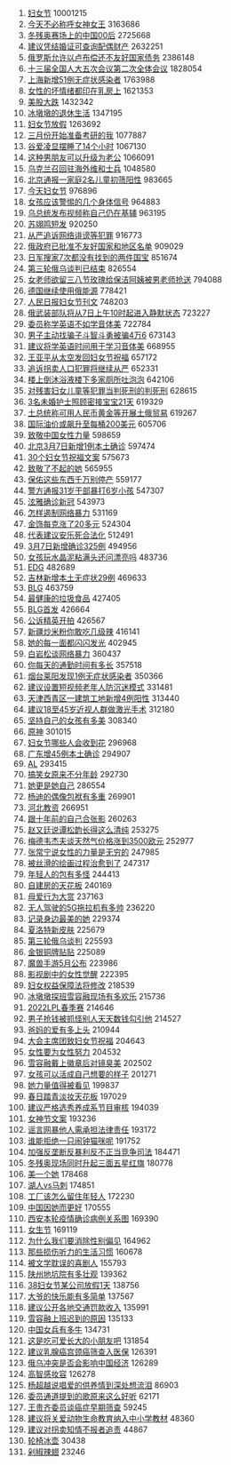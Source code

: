 1. [妇女节](https://s.weibo.com//weibo?q=%23%E5%A6%87%E5%A5%B3%E8%8A%82%23&Refer=top) 10001215
2. [今天不必称呼女神女王](https://s.weibo.com//weibo?q=%23%E4%BB%8A%E5%A4%A9%E4%B8%8D%E5%BF%85%E7%A7%B0%E5%91%BC%E5%A5%B3%E7%A5%9E%E5%A5%B3%E7%8E%8B%23&Refer=top) 3163686
3. [冬残奥赛场上的中国00后](https://s.weibo.com//weibo?q=%23%E5%86%AC%E6%AE%8B%E5%A5%A5%E8%B5%9B%E5%9C%BA%E4%B8%8A%E7%9A%84%E4%B8%AD%E5%9B%BD00%E5%90%8E%23&Refer=top) 2725668
4. [建议凭结婚证可查询配偶财产](https://s.weibo.com//weibo?q=%23%E5%BB%BA%E8%AE%AE%E5%87%AD%E7%BB%93%E5%A9%9A%E8%AF%81%E5%8F%AF%E6%9F%A5%E8%AF%A2%E9%85%8D%E5%81%B6%E8%B4%A2%E4%BA%A7%23&Refer=top) 2632251
5. [俄罗斯允许以卢布偿还不友好国家债务](https://s.weibo.com//weibo?q=%23%E4%BF%84%E7%BD%97%E6%96%AF%E5%85%81%E8%AE%B8%E4%BB%A5%E5%8D%A2%E5%B8%83%E5%81%BF%E8%BF%98%E4%B8%8D%E5%8F%8B%E5%A5%BD%E5%9B%BD%E5%AE%B6%E5%80%BA%E5%8A%A1%23&Refer=top) 2386148
6. [十三届全国人大五次会议第二次全体会议](https://s.weibo.com//weibo?q=%23%E5%8D%81%E4%B8%89%E5%B1%8A%E5%85%A8%E5%9B%BD%E4%BA%BA%E5%A4%A7%E4%BA%94%E6%AC%A1%E4%BC%9A%E8%AE%AE%E7%AC%AC%E4%BA%8C%E6%AC%A1%E5%85%A8%E4%BD%93%E4%BC%9A%E8%AE%AE%23&Refer=top) 1828054
7. [上海新增51例无症状感染者](https://s.weibo.com//weibo?q=%23%E4%B8%8A%E6%B5%B7%E6%96%B0%E5%A2%9E51%E4%BE%8B%E6%97%A0%E7%97%87%E7%8A%B6%E6%84%9F%E6%9F%93%E8%80%85%23&Refer=top) 1763988
8. [女性的坏情绪都印在乳房上](https://s.weibo.com//weibo?q=%E5%A5%B3%E6%80%A7%E7%9A%84%E5%9D%8F%E6%83%85%E7%BB%AA%E9%83%BD%E5%8D%B0%E5%9C%A8%E4%B9%B3%E6%88%BF%E4%B8%8A&Refer=top) 1621353
9. [美股大跌](https://s.weibo.com//weibo?q=%23%E7%BE%8E%E8%82%A1%E5%A4%A7%E8%B7%8C%23&Refer=top) 1432342
10. [冰墩墩的退休生活](https://s.weibo.com//weibo?q=%23%E5%86%B0%E5%A2%A9%E5%A2%A9%E7%9A%84%E9%80%80%E4%BC%91%E7%94%9F%E6%B4%BB%23&Refer=top) 1347195
11. [妇女节放假](https://s.weibo.com//weibo?q=%23%E5%A6%87%E5%A5%B3%E8%8A%82%E6%94%BE%E5%81%87%23&Refer=top) 1263692
12. [三月份开始准备考研的我](https://s.weibo.com//weibo?q=%23%E4%B8%89%E6%9C%88%E4%BB%BD%E5%BC%80%E5%A7%8B%E5%87%86%E5%A4%87%E8%80%83%E7%A0%94%E7%9A%84%E6%88%91%23&Refer=top) 1077887
13. [谷爱凌显摆睡了14个小时](https://s.weibo.com//weibo?q=%23%E8%B0%B7%E7%88%B1%E5%87%8C%E6%98%BE%E6%91%86%E7%9D%A1%E4%BA%8614%E4%B8%AA%E5%B0%8F%E6%97%B6%23&Refer=top) 1067130
14. [这种男朋友可以升级为老公](https://s.weibo.com//weibo?q=%23%E8%BF%99%E7%A7%8D%E7%94%B7%E6%9C%8B%E5%8F%8B%E5%8F%AF%E4%BB%A5%E5%8D%87%E7%BA%A7%E4%B8%BA%E8%80%81%E5%85%AC%23&Refer=top) 1066091
15. [乌克兰召回驻海外维和士兵](https://s.weibo.com//weibo?q=%23%E4%B9%8C%E5%85%8B%E5%85%B0%E5%8F%AC%E5%9B%9E%E9%A9%BB%E6%B5%B7%E5%A4%96%E7%BB%B4%E5%92%8C%E5%A3%AB%E5%85%B5%23&Refer=top) 1048580
16. [北京通报一家庭2名儿童初筛阳性](https://s.weibo.com//weibo?q=%23%E5%8C%97%E4%BA%AC%E9%80%9A%E6%8A%A5%E4%B8%80%E5%AE%B6%E5%BA%AD2%E5%90%8D%E5%84%BF%E7%AB%A5%E5%88%9D%E7%AD%9B%E9%98%B3%E6%80%A7%23&Refer=top) 983665
17. [今天妇女节](https://s.weibo.com//weibo?q=%E4%BB%8A%E5%A4%A9%E5%A6%87%E5%A5%B3%E8%8A%82&Refer=top) 976896
18. [女孩应该警惕的几个身体信号](https://s.weibo.com//weibo?q=%23%E5%A5%B3%E5%AD%A9%E5%BA%94%E8%AF%A5%E8%AD%A6%E6%83%95%E7%9A%84%E5%87%A0%E4%B8%AA%E8%BA%AB%E4%BD%93%E4%BF%A1%E5%8F%B7%23&Refer=top) 964883
19. [乌总统发布视频称自己仍在基辅](https://s.weibo.com//weibo?q=%23%E4%B9%8C%E6%80%BB%E7%BB%9F%E5%8F%91%E5%B8%83%E8%A7%86%E9%A2%91%E7%A7%B0%E8%87%AA%E5%B7%B1%E4%BB%8D%E5%9C%A8%E5%9F%BA%E8%BE%85%23&Refer=top) 963195
20. [苏翊鸣短发](https://s.weibo.com//weibo?q=%23%E8%8B%8F%E7%BF%8A%E9%B8%A3%E7%9F%AD%E5%8F%91%23&Refer=top) 920250
21. [从严追诉网络诽谤等犯罪](https://s.weibo.com//weibo?q=%23%E4%BB%8E%E4%B8%A5%E8%BF%BD%E8%AF%89%E7%BD%91%E7%BB%9C%E8%AF%BD%E8%B0%A4%E7%AD%89%E7%8A%AF%E7%BD%AA%23&Refer=top) 916773
22. [俄政府已批准不友好国家和地区名单](https://s.weibo.com//weibo?q=%23%E4%BF%84%E6%94%BF%E5%BA%9C%E5%B7%B2%E6%89%B9%E5%87%86%E4%B8%8D%E5%8F%8B%E5%A5%BD%E5%9B%BD%E5%AE%B6%E5%92%8C%E5%9C%B0%E5%8C%BA%E5%90%8D%E5%8D%95%23&Refer=top) 909029
23. [日军搜家7次都没有找到的两件国宝](https://s.weibo.com//weibo?q=%23%E6%97%A5%E5%86%9B%E6%90%9C%E5%AE%B67%E6%AC%A1%E9%83%BD%E6%B2%A1%E6%9C%89%E6%89%BE%E5%88%B0%E7%9A%84%E4%B8%A4%E4%BB%B6%E5%9B%BD%E5%AE%9D%23&Refer=top) 851674
24. [第三轮俄乌谈判已结束](https://s.weibo.com//weibo?q=%23%E7%AC%AC%E4%B8%89%E8%BD%AE%E4%BF%84%E4%B9%8C%E8%B0%88%E5%88%A4%E5%B7%B2%E7%BB%93%E6%9D%9F%23&Refer=top) 826554
25. [女老师欲留三八节玫瑰给保洁阿姨被男老师抢送](https://s.weibo.com//weibo?q=%23%E5%A5%B3%E8%80%81%E5%B8%88%E6%AC%B2%E7%95%99%E4%B8%89%E5%85%AB%E8%8A%82%E7%8E%AB%E7%91%B0%E7%BB%99%E4%BF%9D%E6%B4%81%E9%98%BF%E5%A7%A8%E8%A2%AB%E7%94%B7%E8%80%81%E5%B8%88%E6%8A%A2%E9%80%81%23&Refer=top) 794088
26. [德国继续使用俄能源](https://s.weibo.com//weibo?q=%23%E5%BE%B7%E5%9B%BD%E7%BB%A7%E7%BB%AD%E4%BD%BF%E7%94%A8%E4%BF%84%E8%83%BD%E6%BA%90%23&Refer=top) 778421
27. [人民日报妇女节刊文](https://s.weibo.com//weibo?q=%23%E4%BA%BA%E6%B0%91%E6%97%A5%E6%8A%A5%E5%A6%87%E5%A5%B3%E8%8A%82%E5%88%8A%E6%96%87%23&Refer=top) 748203
28. [俄武装部队将从7日上午10时起进入静默状态](https://s.weibo.com//weibo?q=%23%E4%BF%84%E6%AD%A6%E8%A3%85%E9%83%A8%E9%98%9F%E5%B0%86%E4%BB%8E7%E6%97%A5%E4%B8%8A%E5%8D%8810%E6%97%B6%E8%B5%B7%E8%BF%9B%E5%85%A5%E9%9D%99%E9%BB%98%E7%8A%B6%E6%80%81%23&Refer=top) 723227
29. [委员称学英语不如学音体美](https://s.weibo.com//weibo?q=%23%E5%A7%94%E5%91%98%E7%A7%B0%E5%AD%A6%E8%8B%B1%E8%AF%AD%E4%B8%8D%E5%A6%82%E5%AD%A6%E9%9F%B3%E4%BD%93%E7%BE%8E%23&Refer=top) 722784
30. [男子主动找骗子斗智斗勇被骗4万6](https://s.weibo.com//weibo?q=%23%E7%94%B7%E5%AD%90%E4%B8%BB%E5%8A%A8%E6%89%BE%E9%AA%97%E5%AD%90%E6%96%97%E6%99%BA%E6%96%97%E5%8B%87%E8%A2%AB%E9%AA%974%E4%B8%876%23&Refer=top) 673143
31. [建议将学英语时间用于学习音体美](https://s.weibo.com//weibo?q=%23%E5%BB%BA%E8%AE%AE%E5%B0%86%E5%AD%A6%E8%8B%B1%E8%AF%AD%E6%97%B6%E9%97%B4%E7%94%A8%E4%BA%8E%E5%AD%A6%E4%B9%A0%E9%9F%B3%E4%BD%93%E7%BE%8E%23&Refer=top) 668955
32. [王亚平从太空发回妇女节祝福](https://s.weibo.com//weibo?q=%23%E7%8E%8B%E4%BA%9A%E5%B9%B3%E4%BB%8E%E5%A4%AA%E7%A9%BA%E5%8F%91%E5%9B%9E%E5%A6%87%E5%A5%B3%E8%8A%82%E7%A5%9D%E7%A6%8F%23&Refer=top) 657172
33. [追诉拐卖人口犯罪将继续从严](https://s.weibo.com//weibo?q=%23%E8%BF%BD%E8%AF%89%E6%8B%90%E5%8D%96%E4%BA%BA%E5%8F%A3%E7%8A%AF%E7%BD%AA%E5%B0%86%E7%BB%A7%E7%BB%AD%E4%BB%8E%E4%B8%A5%23&Refer=top) 652331
34. [楼上倒沐浴液楼下多家厕所吐泡泡](https://s.weibo.com//weibo?q=%23%E6%A5%BC%E4%B8%8A%E5%80%92%E6%B2%90%E6%B5%B4%E6%B6%B2%E6%A5%BC%E4%B8%8B%E5%A4%9A%E5%AE%B6%E5%8E%95%E6%89%80%E5%90%90%E6%B3%A1%E6%B3%A1%23&Refer=top) 642106
35. [对残害妇女儿童等犯罪当判死刑的判死刑](https://s.weibo.com//weibo?q=%23%E5%AF%B9%E6%AE%8B%E5%AE%B3%E5%A6%87%E5%A5%B3%E5%84%BF%E7%AB%A5%E7%AD%89%E7%8A%AF%E7%BD%AA%E5%BD%93%E5%88%A4%E6%AD%BB%E5%88%91%E7%9A%84%E5%88%A4%E6%AD%BB%E5%88%91%23&Refer=top) 628615
36. [3名未婚护士照顾密接宝宝21天](https://s.weibo.com//weibo?q=%233%E5%90%8D%E6%9C%AA%E5%A9%9A%E6%8A%A4%E5%A3%AB%E7%85%A7%E9%A1%BE%E5%AF%86%E6%8E%A5%E5%AE%9D%E5%AE%9D21%E5%A4%A9%23&Refer=top) 619329
37. [土总统称可用人民币黄金等开展土俄贸易](https://s.weibo.com//weibo?q=%23%E5%9C%9F%E6%80%BB%E7%BB%9F%E7%A7%B0%E5%8F%AF%E7%94%A8%E4%BA%BA%E6%B0%91%E5%B8%81%E9%BB%84%E9%87%91%E7%AD%89%E5%BC%80%E5%B1%95%E5%9C%9F%E4%BF%84%E8%B4%B8%E6%98%93%23&Refer=top) 619267
38. [国际油价或飙升至每桶200美元](https://s.weibo.com//weibo?q=%23%E5%9B%BD%E9%99%85%E6%B2%B9%E4%BB%B7%E6%88%96%E9%A3%99%E5%8D%87%E8%87%B3%E6%AF%8F%E6%A1%B6200%E7%BE%8E%E5%85%83%23&Refer=top) 605706
39. [致敬中国女性力量](https://s.weibo.com//weibo?q=%E8%87%B4%E6%95%AC%E4%B8%AD%E5%9B%BD%E5%A5%B3%E6%80%A7%E5%8A%9B%E9%87%8F&Refer=top) 598659
40. [北京3月7日新增1例本土确诊](https://s.weibo.com//weibo?q=%23%E5%8C%97%E4%BA%AC3%E6%9C%887%E6%97%A5%E6%96%B0%E5%A2%9E1%E4%BE%8B%E6%9C%AC%E5%9C%9F%E7%A1%AE%E8%AF%8A%23&Refer=top) 597474
41. [30个妇女节祝福文案](https://s.weibo.com//weibo?q=%2330%E4%B8%AA%E5%A6%87%E5%A5%B3%E8%8A%82%E7%A5%9D%E7%A6%8F%E6%96%87%E6%A1%88%23&Refer=top) 575673
42. [致敬了不起的她](https://s.weibo.com//weibo?q=%23%E8%87%B4%E6%95%AC%E4%BA%86%E4%B8%8D%E8%B5%B7%E7%9A%84%E5%A5%B9%23&Refer=top) 565955
43. [保佑这些东西千万别停产](https://s.weibo.com//weibo?q=%E4%BF%9D%E4%BD%91%E8%BF%99%E4%BA%9B%E4%B8%9C%E8%A5%BF%E5%8D%83%E4%B8%87%E5%88%AB%E5%81%9C%E4%BA%A7&Refer=top) 559177
44. [警方通报31岁干部暴打6岁小孩](https://s.weibo.com//weibo?q=%23%E8%AD%A6%E6%96%B9%E9%80%9A%E6%8A%A531%E5%B2%81%E5%B9%B2%E9%83%A8%E6%9A%B4%E6%89%936%E5%B2%81%E5%B0%8F%E5%AD%A9%23&Refer=top) 547307
45. [泫雅确诊新冠](https://s.weibo.com//weibo?q=%23%E6%B3%AB%E9%9B%85%E7%A1%AE%E8%AF%8A%E6%96%B0%E5%86%A0%23&Refer=top) 543973
46. [怎样遏制网络暴力](https://s.weibo.com//weibo?q=%23%E6%80%8E%E6%A0%B7%E9%81%8F%E5%88%B6%E7%BD%91%E7%BB%9C%E6%9A%B4%E5%8A%9B%23&Refer=top) 531169
47. [金饰每克涨了20多元](https://s.weibo.com//weibo?q=%23%E9%87%91%E9%A5%B0%E6%AF%8F%E5%85%8B%E6%B6%A8%E4%BA%8620%E5%A4%9A%E5%85%83%23&Refer=top) 524304
48. [代表建议安乐死合法化](https://s.weibo.com//weibo?q=%23%E4%BB%A3%E8%A1%A8%E5%BB%BA%E8%AE%AE%E5%AE%89%E4%B9%90%E6%AD%BB%E5%90%88%E6%B3%95%E5%8C%96%23&Refer=top) 512491
49. [3月7日新增确诊325例](https://s.weibo.com//weibo?q=%233%E6%9C%887%E6%97%A5%E6%96%B0%E5%A2%9E%E7%A1%AE%E8%AF%8A325%E4%BE%8B%23&Refer=top) 494956
50. [女孩玩水晶泥粘满头还问漂亮吗](https://s.weibo.com//weibo?q=%23%E5%A5%B3%E5%AD%A9%E7%8E%A9%E6%B0%B4%E6%99%B6%E6%B3%A5%E7%B2%98%E6%BB%A1%E5%A4%B4%E8%BF%98%E9%97%AE%E6%BC%82%E4%BA%AE%E5%90%97%23&Refer=top) 483736
51. [EDG](https://s.weibo.com//weibo?q=%23EDG%23&Refer=top) 482689
52. [吉林新增本土无症状29例](https://s.weibo.com//weibo?q=%23%E5%90%89%E6%9E%97%E6%96%B0%E5%A2%9E%E6%9C%AC%E5%9C%9F%E6%97%A0%E7%97%87%E7%8A%B629%E4%BE%8B%23&Refer=top) 469633
53. [BLG](https://s.weibo.com//weibo?q=%23BLG%23&Refer=top) 463759
54. [最健康的垃圾食品](https://s.weibo.com//weibo?q=%23%E6%9C%80%E5%81%A5%E5%BA%B7%E7%9A%84%E5%9E%83%E5%9C%BE%E9%A3%9F%E5%93%81%23&Refer=top) 427405
55. [BLG首发](https://s.weibo.com//weibo?q=%23BLG%E9%A6%96%E5%8F%91%23&Refer=top) 426664
56. [公诉精英开拍](https://s.weibo.com//weibo?q=%23%E5%85%AC%E8%AF%89%E7%B2%BE%E8%8B%B1%E5%BC%80%E6%8B%8D%23&Refer=top) 426567
57. [新疆炒米粉你敢吃几级辣](https://s.weibo.com//weibo?q=%23%E6%96%B0%E7%96%86%E7%82%92%E7%B1%B3%E7%B2%89%E4%BD%A0%E6%95%A2%E5%90%83%E5%87%A0%E7%BA%A7%E8%BE%A3%23&Refer=top) 416141
58. [她的每一面都闪闪发光](https://s.weibo.com//weibo?q=%23%E5%A5%B9%E7%9A%84%E6%AF%8F%E4%B8%80%E9%9D%A2%E9%83%BD%E9%97%AA%E9%97%AA%E5%8F%91%E5%85%89%23&Refer=top) 402945
59. [白岩松谈网络暴力](https://s.weibo.com//weibo?q=%23%E7%99%BD%E5%B2%A9%E6%9D%BE%E8%B0%88%E7%BD%91%E7%BB%9C%E6%9A%B4%E5%8A%9B%23&Refer=top) 360437
60. [你每天的通勤时间有多长](https://s.weibo.com//weibo?q=%23%E4%BD%A0%E6%AF%8F%E5%A4%A9%E7%9A%84%E9%80%9A%E5%8B%A4%E6%97%B6%E9%97%B4%E6%9C%89%E5%A4%9A%E9%95%BF%23&Refer=top) 357518
61. [烟台莱阳发现1例无症状感染者](https://s.weibo.com//weibo?q=%23%E7%83%9F%E5%8F%B0%E8%8E%B1%E9%98%B3%E5%8F%91%E7%8E%B01%E4%BE%8B%E6%97%A0%E7%97%87%E7%8A%B6%E6%84%9F%E6%9F%93%E8%80%85%23&Refer=top) 350366
62. [建议设置短视频老年人防沉迷模式](https://s.weibo.com//weibo?q=%23%E5%BB%BA%E8%AE%AE%E8%AE%BE%E7%BD%AE%E7%9F%AD%E8%A7%86%E9%A2%91%E8%80%81%E5%B9%B4%E4%BA%BA%E9%98%B2%E6%B2%89%E8%BF%B7%E6%A8%A1%E5%BC%8F%23&Refer=top) 331481
63. [天津西青区一建筑工地新增4例阳性](https://s.weibo.com//weibo?q=%23%E5%A4%A9%E6%B4%A5%E8%A5%BF%E9%9D%92%E5%8C%BA%E4%B8%80%E5%BB%BA%E7%AD%91%E5%B7%A5%E5%9C%B0%E6%96%B0%E5%A2%9E4%E4%BE%8B%E9%98%B3%E6%80%A7%23&Refer=top) 313440
64. [建议18至45岁近视人群做激光手术](https://s.weibo.com//weibo?q=%23%E5%BB%BA%E8%AE%AE18%E8%87%B345%E5%B2%81%E8%BF%91%E8%A7%86%E4%BA%BA%E7%BE%A4%E5%81%9A%E6%BF%80%E5%85%89%E6%89%8B%E6%9C%AF%23&Refer=top) 312180
65. [坚持自己的女孩有多美](https://s.weibo.com//weibo?q=%23%E5%9D%9A%E6%8C%81%E8%87%AA%E5%B7%B1%E7%9A%84%E5%A5%B3%E5%AD%A9%E6%9C%89%E5%A4%9A%E7%BE%8E%23&Refer=top) 308340
66. [原神](https://s.weibo.com//weibo?q=%E5%8E%9F%E7%A5%9E&Refer=top) 301015
67. [妇女节哪些人会收到花](https://s.weibo.com//weibo?q=%23%E5%A6%87%E5%A5%B3%E8%8A%82%E5%93%AA%E4%BA%9B%E4%BA%BA%E4%BC%9A%E6%94%B6%E5%88%B0%E8%8A%B1%23&Refer=top) 296968
68. [广东增45例本土确诊](https://s.weibo.com//weibo?q=%23%E5%B9%BF%E4%B8%9C%E5%A2%9E45%E4%BE%8B%E6%9C%AC%E5%9C%9F%E7%A1%AE%E8%AF%8A%23&Refer=top) 294907
69. [AL](https://s.weibo.com//weibo?q=AL&Refer=top) 293415
70. [搞笑女原来不分年龄](https://s.weibo.com//weibo?q=%23%E6%90%9E%E7%AC%91%E5%A5%B3%E5%8E%9F%E6%9D%A5%E4%B8%8D%E5%88%86%E5%B9%B4%E9%BE%84%23&Refer=top) 292730
71. [她更是她自己](https://s.weibo.com//weibo?q=%23%E5%A5%B9%E6%9B%B4%E6%98%AF%E5%A5%B9%E8%87%AA%E5%B7%B1%23&Refer=top) 286554
72. [杨迪的偶像包袱有多重](https://s.weibo.com//weibo?q=%23%E6%9D%A8%E8%BF%AA%E7%9A%84%E5%81%B6%E5%83%8F%E5%8C%85%E8%A2%B1%E6%9C%89%E5%A4%9A%E9%87%8D%23&Refer=top) 269901
73. [河北教资](https://s.weibo.com//weibo?q=%E6%B2%B3%E5%8C%97%E6%95%99%E8%B5%84&Refer=top) 266951
74. [跟十年前的自己合张影](https://s.weibo.com//weibo?q=%E8%B7%9F%E5%8D%81%E5%B9%B4%E5%89%8D%E7%9A%84%E8%87%AA%E5%B7%B1%E5%90%88%E5%BC%A0%E5%BD%B1&Refer=top) 260263
75. [赵又廷说谭松韵长得这么清纯](https://s.weibo.com//weibo?q=%23%E8%B5%B5%E5%8F%88%E5%BB%B7%E8%AF%B4%E8%B0%AD%E6%9D%BE%E9%9F%B5%E9%95%BF%E5%BE%97%E8%BF%99%E4%B9%88%E6%B8%85%E7%BA%AF%23&Refer=top) 253275
76. [梅德韦杰夫谈天然气价格涨到3500欧元](https://s.weibo.com//weibo?q=%23%E6%A2%85%E5%BE%B7%E9%9F%A6%E6%9D%B0%E5%A4%AB%E8%B0%88%E5%A4%A9%E7%84%B6%E6%B0%94%E4%BB%B7%E6%A0%BC%E6%B6%A8%E5%88%B03500%E6%AC%A7%E5%85%83%23&Refer=top) 252977
77. [张常宁说女性的力量是无穷的](https://s.weibo.com//weibo?q=%23%E5%BC%A0%E5%B8%B8%E5%AE%81%E8%AF%B4%E5%A5%B3%E6%80%A7%E7%9A%84%E5%8A%9B%E9%87%8F%E6%98%AF%E6%97%A0%E7%A9%B7%E7%9A%84%23&Refer=top) 247985
78. [被丝滑的绘画过程治愈到了](https://s.weibo.com//weibo?q=%E8%A2%AB%E4%B8%9D%E6%BB%91%E7%9A%84%E7%BB%98%E7%94%BB%E8%BF%87%E7%A8%8B%E6%B2%BB%E6%84%88%E5%88%B0%E4%BA%86&Refer=top) 247317
79. [年轻人的包有多怪](https://s.weibo.com//weibo?q=%23%E5%B9%B4%E8%BD%BB%E4%BA%BA%E7%9A%84%E5%8C%85%E6%9C%89%E5%A4%9A%E6%80%AA%23&Refer=top) 244413
80. [自建房的天花板](https://s.weibo.com//weibo?q=%23%E8%87%AA%E5%BB%BA%E6%88%BF%E7%9A%84%E5%A4%A9%E8%8A%B1%E6%9D%BF%23&Refer=top) 240169
81. [母爱行为大赏](https://s.weibo.com//weibo?q=%E6%AF%8D%E7%88%B1%E8%A1%8C%E4%B8%BA%E5%A4%A7%E8%B5%8F&Refer=top) 237163
82. [无人驾驶的5G拖拉机有多帅](https://s.weibo.com//weibo?q=%23%E6%97%A0%E4%BA%BA%E9%A9%BE%E9%A9%B6%E7%9A%845G%E6%8B%96%E6%8B%89%E6%9C%BA%E6%9C%89%E5%A4%9A%E5%B8%85%23&Refer=top) 236220
83. [记录身边最美的她](https://s.weibo.com//weibo?q=%23%E8%AE%B0%E5%BD%95%E8%BA%AB%E8%BE%B9%E6%9C%80%E7%BE%8E%E7%9A%84%E5%A5%B9%23&Refer=top) 229374
84. [夏洛特新皮肤](https://s.weibo.com//weibo?q=%23%E5%A4%8F%E6%B4%9B%E7%89%B9%E6%96%B0%E7%9A%AE%E8%82%A4%23&Refer=top) 225679
85. [第三轮俄乌谈判](https://s.weibo.com//weibo?q=%23%E7%AC%AC%E4%B8%89%E8%BD%AE%E4%BF%84%E4%B9%8C%E8%B0%88%E5%88%A4%23&Refer=top) 225593
86. [金银铜牌贴贴](https://s.weibo.com//weibo?q=%23%E9%87%91%E9%93%B6%E9%93%9C%E7%89%8C%E8%B4%B4%E8%B4%B4%23&Refer=top) 225089
87. [魔兽手游5月公布](https://s.weibo.com//weibo?q=%23%E9%AD%94%E5%85%BD%E6%89%8B%E6%B8%B85%E6%9C%88%E5%85%AC%E5%B8%83%23&Refer=top) 223986
88. [影视剧中的女性觉醒](https://s.weibo.com//weibo?q=%23%E5%BD%B1%E8%A7%86%E5%89%A7%E4%B8%AD%E7%9A%84%E5%A5%B3%E6%80%A7%E8%A7%89%E9%86%92%23&Refer=top) 222395
89. [妇女权益保障法将修改](https://s.weibo.com//weibo?q=%23%E5%A6%87%E5%A5%B3%E6%9D%83%E7%9B%8A%E4%BF%9D%E9%9A%9C%E6%B3%95%E5%B0%86%E4%BF%AE%E6%94%B9%23&Refer=top) 218539
90. [冰墩墩探班雪容融现场有多欢乐](https://s.weibo.com//weibo?q=%23%E5%86%B0%E5%A2%A9%E5%A2%A9%E6%8E%A2%E7%8F%AD%E9%9B%AA%E5%AE%B9%E8%9E%8D%E7%8E%B0%E5%9C%BA%E6%9C%89%E5%A4%9A%E6%AC%A2%E4%B9%90%23&Refer=top) 215736
91. [2022LPL春季赛](https://s.weibo.com//weibo?q=2022LPL%E6%98%A5%E5%AD%A3%E8%B5%9B&Refer=top) 214646
92. [男子抢钱被抓怪别人天天数钱勾引他](https://s.weibo.com//weibo?q=%23%E7%94%B7%E5%AD%90%E6%8A%A2%E9%92%B1%E8%A2%AB%E6%8A%93%E6%80%AA%E5%88%AB%E4%BA%BA%E5%A4%A9%E5%A4%A9%E6%95%B0%E9%92%B1%E5%8B%BE%E5%BC%95%E4%BB%96%23&Refer=top) 214527
93. [爸妈的爱有多上头](https://s.weibo.com//weibo?q=%E7%88%B8%E5%A6%88%E7%9A%84%E7%88%B1%E6%9C%89%E5%A4%9A%E4%B8%8A%E5%A4%B4&Refer=top) 210944
94. [大会主席团致妇女节祝福](https://s.weibo.com//weibo?q=%23%E5%A4%A7%E4%BC%9A%E4%B8%BB%E5%B8%AD%E5%9B%A2%E8%87%B4%E5%A6%87%E5%A5%B3%E8%8A%82%E7%A5%9D%E7%A6%8F%23&Refer=top) 204643
95. [女性要为女性努力](https://s.weibo.com//weibo?q=%23%E5%A5%B3%E6%80%A7%E8%A6%81%E4%B8%BA%E5%A5%B3%E6%80%A7%E5%8A%AA%E5%8A%9B%23&Refer=top) 204532
96. [雪容融戴上徽章后对镜臭美](https://s.weibo.com//weibo?q=%23%E9%9B%AA%E5%AE%B9%E8%9E%8D%E6%88%B4%E4%B8%8A%E5%BE%BD%E7%AB%A0%E5%90%8E%E5%AF%B9%E9%95%9C%E8%87%AD%E7%BE%8E%23&Refer=top) 202502
97. [女孩可以活成自己想要的样子](https://s.weibo.com//weibo?q=%E5%A5%B3%E5%AD%A9%E5%8F%AF%E4%BB%A5%E6%B4%BB%E6%88%90%E8%87%AA%E5%B7%B1%E6%83%B3%E8%A6%81%E7%9A%84%E6%A0%B7%E5%AD%90&Refer=top) 201271
98. [她力量值得被看见](https://s.weibo.com//weibo?q=%23%E5%A5%B9%E5%8A%9B%E9%87%8F%E5%80%BC%E5%BE%97%E8%A2%AB%E7%9C%8B%E8%A7%81%23&Refer=top) 199837
99. [春日踏青淡妆天花板](https://s.weibo.com//weibo?q=%E6%98%A5%E6%97%A5%E8%B8%8F%E9%9D%92%E6%B7%A1%E5%A6%86%E5%A4%A9%E8%8A%B1%E6%9D%BF&Refer=top) 197029
100. [建议严格选秀养成系节目审核](https://s.weibo.com//weibo?q=%23%E5%BB%BA%E8%AE%AE%E4%B8%A5%E6%A0%BC%E9%80%89%E7%A7%80%E5%85%BB%E6%88%90%E7%B3%BB%E8%8A%82%E7%9B%AE%E5%AE%A1%E6%A0%B8%23&Refer=top) 194039
101. [女神节文案](https://s.weibo.com//weibo?q=%E5%A5%B3%E7%A5%9E%E8%8A%82%E6%96%87%E6%A1%88&Refer=top) 193236
102. [谣言网暴他人需承担法律责任](https://s.weibo.com//weibo?q=%23%E8%B0%A3%E8%A8%80%E7%BD%91%E6%9A%B4%E4%BB%96%E4%BA%BA%E9%9C%80%E6%89%BF%E6%8B%85%E6%B3%95%E5%BE%8B%E8%B4%A3%E4%BB%BB%23&Refer=top) 193172
103. [谁能拒绝一只闹钟猫咪呢](https://s.weibo.com//weibo?q=%23%E8%B0%81%E8%83%BD%E6%8B%92%E7%BB%9D%E4%B8%80%E5%8F%AA%E9%97%B9%E9%92%9F%E7%8C%AB%E5%92%AA%E5%91%A2%23&Refer=top) 191752
104. [加强反垄断反暴利反不正当竞争司法](https://s.weibo.com//weibo?q=%23%E5%8A%A0%E5%BC%BA%E5%8F%8D%E5%9E%84%E6%96%AD%E5%8F%8D%E6%9A%B4%E5%88%A9%E5%8F%8D%E4%B8%8D%E6%AD%A3%E5%BD%93%E7%AB%9E%E4%BA%89%E5%8F%B8%E6%B3%95%23&Refer=top) 184471
105. [冬残奥现场同时升起三面五星红旗](https://s.weibo.com//weibo?q=%23%E5%86%AC%E6%AE%8B%E5%A5%A5%E7%8E%B0%E5%9C%BA%E5%90%8C%E6%97%B6%E5%8D%87%E8%B5%B7%E4%B8%89%E9%9D%A2%E4%BA%94%E6%98%9F%E7%BA%A2%E6%97%97%23&Refer=top) 180778
106. [美一个她](https://s.weibo.com//weibo?q=%23%E7%BE%8E%E4%B8%80%E4%B8%AA%E5%A5%B9%23&Refer=top) 178468
107. [湖人vs马刺](https://s.weibo.com//weibo?q=%23%E6%B9%96%E4%BA%BAvs%E9%A9%AC%E5%88%BA%23&Refer=top) 174851
108. [工厂该怎么留住年轻人](https://s.weibo.com//weibo?q=%23%E5%B7%A5%E5%8E%82%E8%AF%A5%E6%80%8E%E4%B9%88%E7%95%99%E4%BD%8F%E5%B9%B4%E8%BD%BB%E4%BA%BA%23&Refer=top) 172230
109. [中国因她而更好](https://s.weibo.com//weibo?q=%23%E4%B8%AD%E5%9B%BD%E5%9B%A0%E5%A5%B9%E8%80%8C%E6%9B%B4%E5%A5%BD%23&Refer=top) 170555
110. [西安本轮疫情确诊病例关系图](https://s.weibo.com//weibo?q=%23%E8%A5%BF%E5%AE%89%E6%9C%AC%E8%BD%AE%E7%96%AB%E6%83%85%E7%A1%AE%E8%AF%8A%E7%97%85%E4%BE%8B%E5%85%B3%E7%B3%BB%E5%9B%BE%23&Refer=top) 169390
111. [女生节](https://s.weibo.com//weibo?q=%E5%A5%B3%E7%94%9F%E8%8A%82&Refer=top) 169119
112. [为什么我们要消除性别偏见](https://s.weibo.com//weibo?q=%E4%B8%BA%E4%BB%80%E4%B9%88%E6%88%91%E4%BB%AC%E8%A6%81%E6%B6%88%E9%99%A4%E6%80%A7%E5%88%AB%E5%81%8F%E8%A7%81&Refer=top) 164962
113. [那些损伤听力的生活习惯](https://s.weibo.com//weibo?q=%23%E9%82%A3%E4%BA%9B%E6%8D%9F%E4%BC%A4%E5%90%AC%E5%8A%9B%E7%9A%84%E7%94%9F%E6%B4%BB%E4%B9%A0%E6%83%AF%23&Refer=top) 160678
114. [被文学耽误的喜剧人](https://s.weibo.com//weibo?q=%23%E8%A2%AB%E6%96%87%E5%AD%A6%E8%80%BD%E8%AF%AF%E7%9A%84%E5%96%9C%E5%89%A7%E4%BA%BA%23&Refer=top) 155793
115. [陕州地坑院有多壮观](https://s.weibo.com//weibo?q=%23%E9%99%95%E5%B7%9E%E5%9C%B0%E5%9D%91%E9%99%A2%E6%9C%89%E5%A4%9A%E5%A3%AE%E8%A7%82%23&Refer=top) 139362
116. [38妇女节某公司放假1天](https://s.weibo.com//weibo?q=%2338%E5%A6%87%E5%A5%B3%E8%8A%82%E6%9F%90%E5%85%AC%E5%8F%B8%E6%94%BE%E5%81%871%E5%A4%A9%23&Refer=top) 138756
117. [大爷的快乐能有多简单](https://s.weibo.com//weibo?q=%23%E5%A4%A7%E7%88%B7%E7%9A%84%E5%BF%AB%E4%B9%90%E8%83%BD%E6%9C%89%E5%A4%9A%E7%AE%80%E5%8D%95%23&Refer=top) 137567
118. [建议公开各地交通罚款收入](https://s.weibo.com//weibo?q=%23%E5%BB%BA%E8%AE%AE%E5%85%AC%E5%BC%80%E5%90%84%E5%9C%B0%E4%BA%A4%E9%80%9A%E7%BD%9A%E6%AC%BE%E6%94%B6%E5%85%A5%23&Refer=top) 135991
119. [雪容融上班迟到的原因](https://s.weibo.com//weibo?q=%23%E9%9B%AA%E5%AE%B9%E8%9E%8D%E4%B8%8A%E7%8F%AD%E8%BF%9F%E5%88%B0%E7%9A%84%E5%8E%9F%E5%9B%A0%23&Refer=top) 135133
120. [中国女兵有多牛](https://s.weibo.com//weibo?q=%23%E4%B8%AD%E5%9B%BD%E5%A5%B3%E5%85%B5%E6%9C%89%E5%A4%9A%E7%89%9B%23&Refer=top) 134731
121. [这是吃可爱长大的小朋友吧](https://s.weibo.com//weibo?q=%23%E8%BF%99%E6%98%AF%E5%90%83%E5%8F%AF%E7%88%B1%E9%95%BF%E5%A4%A7%E7%9A%84%E5%B0%8F%E6%9C%8B%E5%8F%8B%E5%90%A7%23&Refer=top) 131854
122. [建议乳腺癌宫颈癌筛查入医保](https://s.weibo.com//weibo?q=%23%E5%BB%BA%E8%AE%AE%E4%B9%B3%E8%85%BA%E7%99%8C%E5%AE%AB%E9%A2%88%E7%99%8C%E7%AD%9B%E6%9F%A5%E5%85%A5%E5%8C%BB%E4%BF%9D%23&Refer=top) 126391
123. [俄乌冲突是否会影响中国经济](https://s.weibo.com//weibo?q=%23%E4%BF%84%E4%B9%8C%E5%86%B2%E7%AA%81%E6%98%AF%E5%90%A6%E4%BC%9A%E5%BD%B1%E5%93%8D%E4%B8%AD%E5%9B%BD%E7%BB%8F%E6%B5%8E%23&Refer=top) 126289
124. [高智感妆容](https://s.weibo.com//weibo?q=%E9%AB%98%E6%99%BA%E6%84%9F%E5%A6%86%E5%AE%B9&Refer=top) 126278
125. [杨超越说唱爱的供养情到深处想流泪](https://s.weibo.com//weibo?q=%23%E6%9D%A8%E8%B6%85%E8%B6%8A%E8%AF%B4%E5%94%B1%E7%88%B1%E7%9A%84%E4%BE%9B%E5%85%BB%E6%83%85%E5%88%B0%E6%B7%B1%E5%A4%84%E6%83%B3%E6%B5%81%E6%B3%AA%23&Refer=top) 86903
126. [委员通道提到的歌原来这么好听](https://s.weibo.com//weibo?q=%23%E5%A7%94%E5%91%98%E9%80%9A%E9%81%93%E6%8F%90%E5%88%B0%E7%9A%84%E6%AD%8C%E5%8E%9F%E6%9D%A5%E8%BF%99%E4%B9%88%E5%A5%BD%E5%90%AC%23&Refer=top) 62171
127. [王贵齐委员谈癌症早期筛查](https://s.weibo.com//weibo?q=%23%E7%8E%8B%E8%B4%B5%E9%BD%90%E5%A7%94%E5%91%98%E8%B0%88%E7%99%8C%E7%97%87%E6%97%A9%E6%9C%9F%E7%AD%9B%E6%9F%A5%23&Refer=top) 59245
128. [建议将关爱动物生命教育纳入中小学教材](https://s.weibo.com//weibo?q=%23%E5%BB%BA%E8%AE%AE%E5%B0%86%E5%85%B3%E7%88%B1%E5%8A%A8%E7%89%A9%E7%94%9F%E5%91%BD%E6%95%99%E8%82%B2%E7%BA%B3%E5%85%A5%E4%B8%AD%E5%B0%8F%E5%AD%A6%E6%95%99%E6%9D%90%23&Refer=top) 48360
129. [建议对拐卖知情不报者追责](https://s.weibo.com//weibo?q=%23%E5%BB%BA%E8%AE%AE%E5%AF%B9%E6%8B%90%E5%8D%96%E7%9F%A5%E6%83%85%E4%B8%8D%E6%8A%A5%E8%80%85%E8%BF%BD%E8%B4%A3%23&Refer=top) 44867
130. [轮椅冰壶](https://s.weibo.com//weibo?q=%E8%BD%AE%E6%A4%85%E5%86%B0%E5%A3%B6&Refer=top) 30438
131. [剁椒辣翅](https://s.weibo.com//weibo?q=%23%E5%89%81%E6%A4%92%E8%BE%A3%E7%BF%85%23&Refer=top) 23246
